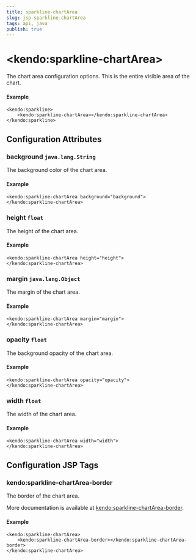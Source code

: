 ```yaml
---
title: sparkline-chartArea
slug: jsp-sparkline-chartArea
tags: api, java
publish: true
---
```


# \<kendo:sparkline-chartArea\>

The chart area configuration options.
This is the entire visible area of the chart.

#### Example
    <kendo:sparkline>
        <kendo:sparkline-chartArea></kendo:sparkline-chartArea>
    </kendo:sparkline>

## Configuration Attributes

### background `java.lang.String`

The background color of the chart area.

#### Example
    <kendo:sparkline-chartArea background="background">
    </kendo:sparkline-chartArea>

### height `float`

The height of the chart area.

#### Example
    <kendo:sparkline-chartArea height="height">
    </kendo:sparkline-chartArea>

### margin `java.lang.Object`

The margin of the chart area.

#### Example
    <kendo:sparkline-chartArea margin="margin">
    </kendo:sparkline-chartArea>

### opacity `float`

The background opacity of the chart area.

#### Example
    <kendo:sparkline-chartArea opacity="opacity">
    </kendo:sparkline-chartArea>

### width `float`

The width of the chart area.

#### Example
    <kendo:sparkline-chartArea width="width">
    </kendo:sparkline-chartArea>


##  Configuration JSP Tags

### kendo:sparkline-chartArea-border

The border of the chart area.

More documentation is available at [kendo:sparkline-chartArea-border](/kendo-ui/api/wrappers/jsp/sparkline/chartarea-border).

#### Example

    <kendo:sparkline-chartArea>
        <kendo:sparkline-chartArea-border></kendo:sparkline-chartArea-border>
    </kendo:sparkline-chartArea>

